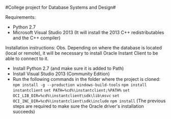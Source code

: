 #College project for Database Systems and Design#

Requirements:
- Python 2.7
- Microsoft Visual Studio 2013 (It will install the 2013 C++ redistributables and the C++ compiler)

Installation instructions:
Obs. Depending on where the database is located (local or remote), it will be necessary to install Oracle Instant Client to be able to connect to it.

- Install Python 2.7 (and make sure it is added to Path)
- Install Visual Studio 2013 (Community Edition)
- Run the following commands in the folder where the project is cloned:
  `npm install -g --production windows-build-tools`
  `npm install instantclient`
  `set PATH=%cd%\instantclient;%PATH%`
  `set OCI_LIB_DIR=%cd%\instantclient\sdk\lib\msvc`
  `set OCI_INC_DIR=%cd%\instantclient\sdk\include`
  `npm install` (The previous steps are required to make sure the Oracle driver's installation succeeds)
